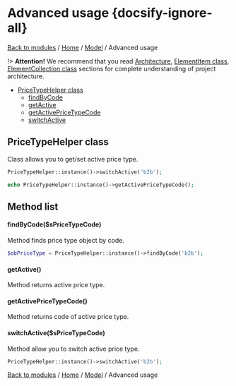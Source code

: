 # Advanced usage {docsify-ignore-all}

[Back to modules](modules/home.md)
/ [Home](modules/price-type/home.md)
/ [Model](modules/price-type/model/model.md)
/ Advanced usage

!> **Attention!**  We recommend that you read [Architecture](home.md#architecture), [ElementItem class](item-class/item-class.md),
[ElementCollection class](collection-class/collection-class.md) sections for complete understanding of  project architecture.

* [PriceTypeHelper class](#pricetypehelper-class)
  * [findByCode](#findbycodespricetypecode)
  * [getActive](#getactive)
  * [getActivePriceTypeCode](#getactivepricetypecode)
  * [switchActive](#switchactivespricetypecode)

## PriceTypeHelper class

Class allows you to get/set active price type.
```php
PriceTypeHelper::instance()->switchActive('b2b');

echo PriceTypeHelper::instance()->getActivePriceTypeCode();
```

## Method list

#### findByCode($sPriceTypeCode)

Method finds price type object by code.
```php
$obPriceType = PriceTypeHelper::instance()->findByCode('b2b');
```

#### getActive()

Method returns active price type.

#### getActivePriceTypeCode()

Method returns code of active price type.

#### switchActive($sPriceTypeCode)

Method allow you to switch active price type.
```php
PriceTypeHelper::instance()->switchActive('b2b');
```

[Back to modules](modules/home.md)
/ [Home](modules/price-type/home.md)
/ [Model](modules/price-type/model/model.md)
/ Advanced usage